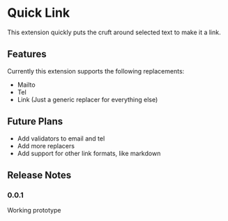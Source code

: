 # Quick Link

This extension quickly puts the cruft around selected text to make it a link.

## Features

Currently this extension supports the following replacements:
* Mailto
* Tel
* Link (Just a generic replacer for everything else)

## Future Plans

* Add validators to email and tel
* Add more replacers
* Add support for other link formats, like markdown

## Release Notes

### 0.0.1

Working prototype
